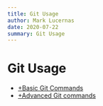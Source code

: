 ```yaml
---
title: Git Usage
author: Mark Lucernas
date: 2020-07-22
summary: Git Usage
---
```



# Git Usage

  - [+Basic Git Commands](basic)
  - [+Advanced Git commands](advanced)

